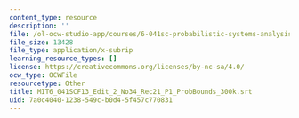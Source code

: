 ```yaml
---
content_type: resource
description: ''
file: /ol-ocw-studio-app/courses/6-041sc-probabilistic-systems-analysis-and-applied-probability-fall-2013/7a0c40401238549cb0d45f457c770831_MIT6_041SCF13_Edit_2_No34_Rec21_P1_ProbBounds_300k.vtt
file_size: 13428
file_type: application/x-subrip
learning_resource_types: []
license: https://creativecommons.org/licenses/by-nc-sa/4.0/
ocw_type: OCWFile
resourcetype: Other
title: MIT6_041SCF13_Edit_2_No34_Rec21_P1_ProbBounds_300k.srt
uid: 7a0c4040-1238-549c-b0d4-5f457c770831
---
```

